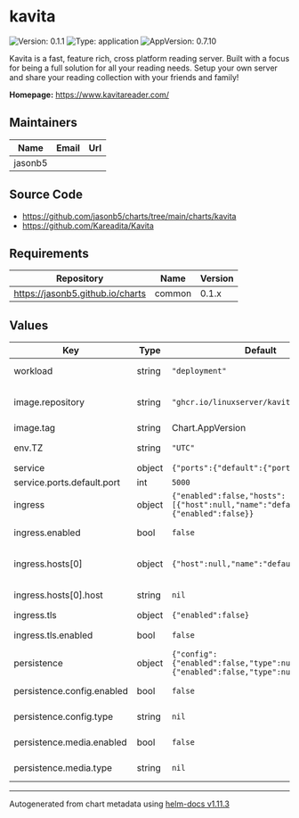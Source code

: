 # kavita

![Version: 0.1.1](https://img.shields.io/badge/Version-0.1.1-informational?style=flat-square) ![Type: application](https://img.shields.io/badge/Type-application-informational?style=flat-square) ![AppVersion: 0.7.10](https://img.shields.io/badge/AppVersion-0.7.10-informational?style=flat-square)

Kavita is a fast, feature rich, cross platform reading server. Built with a focus for being a full solution for all your reading needs. Setup your own server and share your reading collection with your friends and family!

**Homepage:** <https://www.kavitareader.com/>

## Maintainers

| Name | Email | Url |
| ---- | ------ | --- |
| jasonb5 |  |  |

## Source Code

* <https://github.com/jasonb5/charts/tree/main/charts/kavita>
* <https://github.com/Kareadita/Kavita>

## Requirements

| Repository | Name | Version |
|------------|------|---------|
| https://jasonb5.github.io/charts | common | 0.1.x |

## Values

| Key | Type | Default | Description |
|-----|------|---------|-------------|
| workload | string | `"deployment"` | The default [workload](https://jasonb5.github.io/charts/site/guide/common-library/#workload) type |
| image.repository | string | `"ghcr.io/linuxserver/kavita"` | Container image repository |
| image.tag | string | Chart.AppVersion | Image tag |
| env.TZ | string | `"UTC"` | Set the timezone |
| service | object | `{"ports":{"default":{"port":5000}}}` | [Service](https://jasonb5.github.io/charts/site/guide/common-library/#service) |
| service.ports.default.port | int | `5000` | Default port |
| ingress | object | `{"enabled":false,"hosts":[{"host":null,"name":"default"}],"tls":{"enabled":false}}` | [Ingress](https://jasonb5.github.io/charts/site/guide/common-library/#ingress) |
| ingress.enabled | bool | `false` | Enable/disable ingress |
| ingress.hosts[0] | object | `{"host":null,"name":"default"}` | Reference default service |
| ingress.hosts[0].host | string | `nil` | Ingress hostname |
| ingress.tls | object | `{"enabled":false}` | [TLS](https://jasonb5.github.io/charts/site/guide/common-library/#tls) |
| ingress.tls.enabled | bool | `false` | Enable/disable tls |
| persistence | object | `{"config":{"enabled":false,"type":null},"media":{"enabled":false,"type":null}}` | [Persistence](https://jasonb5.github.io/charts/site/guide/common-library/#persistence) |
| persistence.config.enabled | bool | `false` | Enable/disable config mount |
| persistence.config.type | string | `nil` | Type of volume mount |
| persistence.media.enabled | bool | `false` | Eanble/disable media mount |
| persistence.media.type | string | `nil` | Type of volume mount |

----------------------------------------------
Autogenerated from chart metadata using [helm-docs v1.11.3](https://github.com/norwoodj/helm-docs/releases/v1.11.3)
